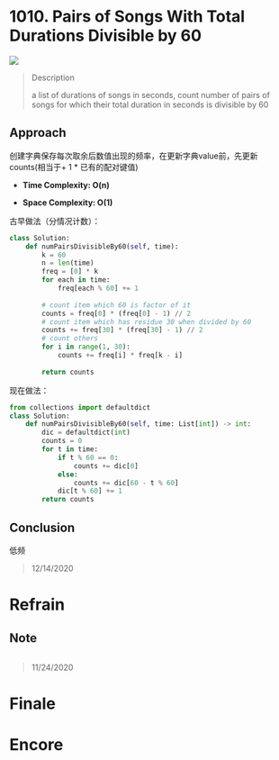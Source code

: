 # 1010. Pairs of Songs With Total Durations Divisible by 60

![](https://img.shields.io/badge/Difficulty-Medium-%23f0ad4e)

> Description
> 
> a list of durations of songs in seconds, count number of pairs of songs for which their total duration in seconds is divisible by 60

## Approach

创建字典保存每次取余后数值出现的频率，在更新字典value前，先更新counts(相当于+ 1 * 已有的配对键值)

- **Time Complexity: O(n)**

- **Space Complexity: O(1)**

古早做法（分情况计数）：

```python
class Solution:
    def numPairsDivisibleBy60(self, time):
        k = 60
        n = len(time)
        freq = [0] * k
        for each in time:
            freq[each % 60] += 1
        
        # count item which 60 is factor of it
        counts = freq[0] * (freq[0] - 1) // 2
        # count item which has residue 30 when divided by 60
        counts += freq[30] * (freq[30] - 1) // 2
        # count others
        for i in range(1, 30):
            counts += freq[i] * freq[k - i]
        
        return counts
```

现在做法：

```python
from collections import defaultdict
class Solution:
    def numPairsDivisibleBy60(self, time: List[int]) -> int:
        dic = defaultdict(int)
        counts = 0
        for t in time:
            if t % 60 == 0:
                counts += dic[0]
            else:
                counts += dic[60 - t % 60]
            dic[t % 60] += 1
        return counts
```

## Conclusion

低频

> 12/14/2020

# Refrain

## Note

```python

```

> 11/24/2020

# Finale

# Encore
